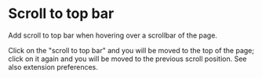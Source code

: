 # Scroll to top bar

Add scroll to top bar when hovering over a scrollbar of the page.

Click on the "scroll to top bar" and you will be moved to the top of the page; click on it again and you will be moved to the previous scroll position. See also extension preferences.
